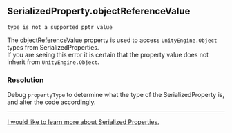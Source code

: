 ## SerializedProperty.objectReferenceValue
```
type is not a supported pptr value
```


The [objectReferenceValue](https://docs.unity3d.com/ScriptReference/SerializedProperty-objectReferenceValue.html) property is used to access `UnityEngine.Object` types from SerializedProperties.  
If you are seeing this error it is certain that the property value does not inherit from `UnityEngine.Object`.

### Resolution
Debug `propertyType` to determine what the type of the SerializedProperty is, and alter the code accordingly.

---  

[I would like to learn more about Serialized Properties.](../../Editor%20Extensions/Serialisation/SerializedObject%20How-to.md)